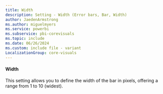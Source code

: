 ```yaml
---
title: Width
description: Setting - Width (Error bars, Bar, Width)
author: JaedenArmstrong
ms.author: miguelmyers
ms.service: powerbi
ms.subservice: pbi-corevisuals
ms.topic: include
ms.date: 06/26/2024
ms.custom: include file - variant
LocalizationGroup: core-visuals
---
```

#### Width

This setting allows you to define the width of the bar in pixels, offering a range from 1 to 10 (widest).
